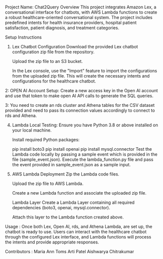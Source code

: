 Project Name: Chat2Query
Overview
This project integrates Amazon Lex, a conversational interface for chatbots, with AWS Lambda functions to create a robust healthcare-oriented conversational system. The project includes predefined intents for health insurance providers, hospital patient satisfaction, patient diagnosis, and treatment categories.

Setup Instructions
1. Lex Chatbot Configuration
    Download the provided Lex chatbot configuration zip file from the repository.

    Upload the zip file to an S3 bucket.

    In the Lex console, use the "Import" feature to import the configurations from the uploaded zip file. This will create the necessary intents and configurations for the healthcare chatbot.

2: OPEN AI Account Setup:
    Create a new access key in the Open AI account and use that token to make open AI API calls to generate the SQL queries.

3: You need to create an rds cluster and Athena tables for the CSV dataset provided and need to pass its connection values accordingly to connect to rds and Athena.

4. Lambda Local Testing:
    Ensure you have Python 3.8 or above installed on your local machine.

    Install required Python packages:

    pip install boto3
    pip install openai
    pip install mysql.connector
    Test the Lambda code locally by passing a sample event which is provided in the file (sample_event.json). Execute the lambda_function.py file and pass the event provided in sample_event.json as a sample input.

5. AWS Lambda Deployment
    Zip the Lambda code files.

    Upload the zip file to AWS Lambda.

    Create a new Lambda function and associate the uploaded zip file.

    Lambda Layer
    Create a Lambda Layer containing all required dependencies (boto3, openai, mysql.connector).

    Attach this layer to the Lambda function created above.

Usage :
Once both Lex, Open AI, rds, and Athena Lambda, are set up, the chatbot is ready to use. Users can interact with the healthcare chatbot through the configured Lex interface, and Lambda functions will process the intents and provide appropriate responses.

Contributors :
Maria Ann Toms
Arti Patel
Aishwarya Chitrakumar
